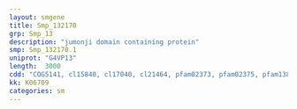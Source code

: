 ```yaml
---
layout: smgene
title: Smp_132170
grp: Smp_13
description: "jumonji domain containing protein"
smp: Smp_132170.1
uniprot: "G4VP13"
length:  3000
cdd: "COG5141, cl15840, cl17040, cl21464, pfam02373, pfam02375, pfam13831, pfam13832, smart00545, smart00558"
kk: K06709
categories: sm
---
```

